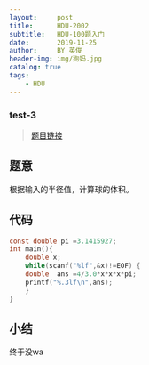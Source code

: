 ```yaml
---
layout:     post
title:      HDU-2002
subtitle:   HDU-100题入门
date:       2019-11-25
author:     BY 英俊
header-img: img/狗妈.jpg
catalog: true
tags:
    - HDU
---
```

### test-3  

>[题目链接](http://acm.hdu.edu.cn/showproblem.php?pid=2002)

## 题意

根据输入的半径值，计算球的体积。

## 代码  
```c
const double pi =3.1415927;
int main(){  
	double x;
	while(scanf("%lf",&x)!=EOF) {  	
	double  ans =4/3.0*x*x*x*pi;
	printf("%.3lf\n",ans);
    }  
}
```


## 小结

终于没wa

